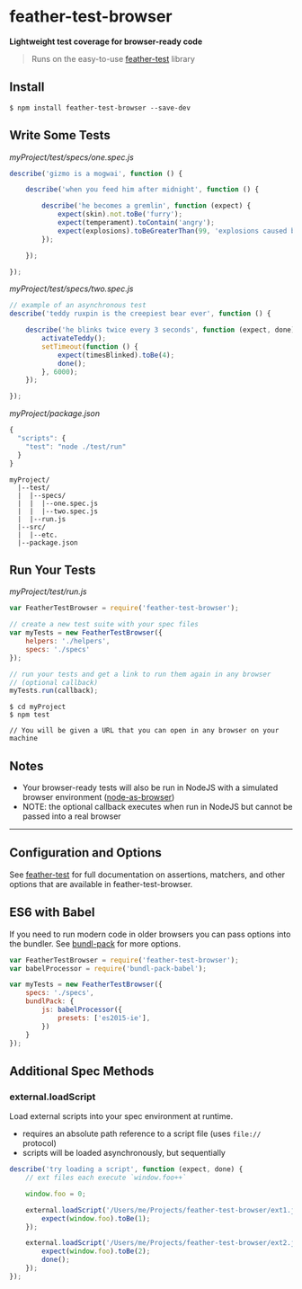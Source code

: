 # feather-test-browser

**Lightweight test coverage for browser-ready code**

> Runs on the easy-to-use [feather-test](https://github.com/seebigs/feather-test) library

## Install
```
$ npm install feather-test-browser --save-dev
```

## Write Some Tests

*myProject/test/specs/one.spec.js*
```js
describe('gizmo is a mogwai', function () {

    describe('when you feed him after midnight', function () {

        describe('he becomes a gremlin', function (expect) {
            expect(skin).not.toBe('furry');
            expect(temperament).toContain('angry');
            expect(explosions).toBeGreaterThan(99, 'explosions caused by gremlins');
        });

    });

});
```

*myProject/test/specs/two.spec.js*
```js
// example of an asynchronous test
describe('teddy ruxpin is the creepiest bear ever', function () {

    describe('he blinks twice every 3 seconds', function (expect, done) {
        activateTeddy();
        setTimeout(function () {
            expect(timesBlinked).toBe(4);
            done();
        }, 6000);
    });

});
```

*myProject/package.json*
```js
{
  "scripts": {
    "test": "node ./test/run"    
  }
}
```

```
myProject/
  |--test/
  |  |--specs/
  |  |  |--one.spec.js
  |  |  |--two.spec.js
  |  |--run.js
  |--src/
  |  |--etc.
  |--package.json
```

## Run Your Tests
*myProject/test/run.js*
```js
var FeatherTestBrowser = require('feather-test-browser');

// create a new test suite with your spec files
var myTests = new FeatherTestBrowser({
    helpers: './helpers',
    specs: './specs'
});

// run your tests and get a link to run them again in any browser
// (optional callback)
myTests.run(callback);
```

```
$ cd myProject
$ npm test

// You will be given a URL that you can open in any browser on your machine
```

## Notes

- Your browser-ready tests will also be run in NodeJS with a simulated browser environment ([node-as-browser](https://github.com/seebigs/node-as-browser))
- NOTE: the optional callback executes when run in NodeJS but cannot be passed into a real browser

---

## Configuration and Options
See [feather-test](https://github.com/seebigs/feather-test) for full documentation on assertions, matchers, and other options that are available in feather-test-browser.

## ES6 with Babel
If you need to run modern code in older browsers you can pass options into the bundler. See [bundl-pack](https://github.com/seebigs/bundl-pack) for more options.
```js
var FeatherTestBrowser = require('feather-test-browser');
var babelProcessor = require('bundl-pack-babel');

var myTests = new FeatherTestBrowser({
    specs: './specs',
    bundlPack: {
        js: babelProcessor({
            presets: ['es2015-ie'],
        })
    }
});
```

## Additional Spec Methods

### external.loadScript
Load external scripts into your spec environment at runtime.
- requires an absolute path reference to a script file (uses `file://` protocol)
- scripts will be loaded asynchronously, but sequentially
```js
describe('try loading a script', function (expect, done) {
    // ext files each execute `window.foo++`

    window.foo = 0;

    external.loadScript('/Users/me/Projects/feather-test-browser/ext1.js', function () {
        expect(window.foo).toBe(1);
    });

    external.loadScript('/Users/me/Projects/feather-test-browser/ext2.js', function () {
        expect(window.foo).toBe(2);
        done();
    });
});
```
